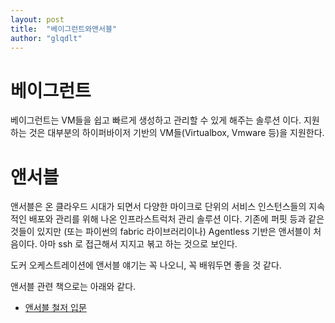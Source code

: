 ```yaml
---
layout: post
title:  "베이그런트와앤서블"
author: "glqdlt"
---
```


# 베이그런트

베이그런트는 VM들을 쉽고 빠르게 생성하고 관리할 수 있게 해주는 솔루션 이다. 지원하는 것은 대부분의 하이퍼바이저 기반의 VM들(Virtualbox, Vmware 등)을 지원한다.

# 앤서블

앤서블은 온 클라우드 시대가 되면서 다양한 마이크로 단위의 서비스 인스턴스들의 지속적인 배포와 관리를 위해 나온 인프라스트럭처 관리 솔루션 이다.
기존에 퍼핏 등과 같은 것들이 있지만 (또는 파이썬의 fabric 라이브러리이나) Agentless 기반은 앤서블이 처음이다. 아마 ssh 로 접근해서 지지고 볶고 하는 것으로 보인다.

도커 오케스트레이션에 앤서블 얘기는 꼭 나오니, 꼭 배워두면 좋을 것 같다.

앤서블 관련 책으로는 아래와 같다.

+ [앤서블 철저 입문]()